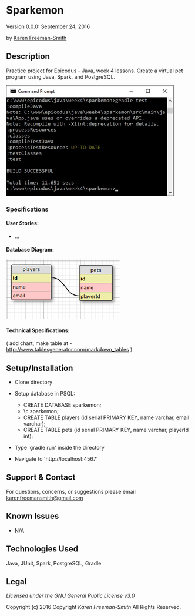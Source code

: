 # Sparkemon
Version 0.0.0: September 24, 2016

by [Karen Freeman-Smith](https://github.com/karenfreemansmith)

## Description
Practice project for Epicodus - Java, week 4 lessons. Create a virtual pet program using Java, Spark, and PostgreSQL.

![screenshot of project running](screenshot.jpg)


### Specifications
#### User Stories:
* ...

#### Database Diagram:
![database diagram](database.png)

#### Technical Specifications:
( add chart, make table at -
http://www.tablesgenerator.com/markdown_tables )

## Setup/Installation
* Clone directory
* Setup database in PSQL:
  * CREATE DATABASE sparkemon;
  * \c sparkemon;
  * CREATE TABLE players (id serial PRIMARY KEY, name varchar, email varchar);
  * CREATE TABLE pets (id serial PRIMARY KEY, name varchar, playerId int);

* Type 'gradle run' inside the directory
* Navigate to 'http://localhost:4567'

## Support & Contact
For questions, concerns, or suggestions please email karenfreemansmith@gmail.com

## Known Issues
* N/A

## Technologies Used
Java, JUnit, Spark, PostgreSQL, Gradle

## Legal
*Licensed under the GNU General Public License v3.0*

Copyright (c) 2016 Copyright _Karen Freeman-Smith_ All Rights Reserved.
